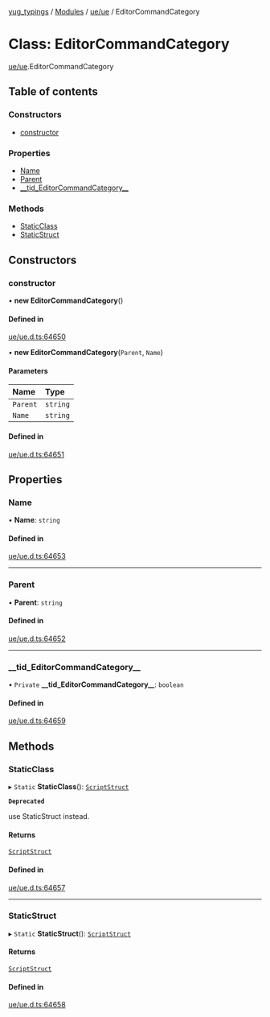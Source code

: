 [yug_typings](../README.md) / [Modules](../modules.md) / [ue/ue](../modules/ue_ue.md) / EditorCommandCategory

# Class: EditorCommandCategory

[ue/ue](../modules/ue_ue.md).EditorCommandCategory

## Table of contents

### Constructors

- [constructor](ue_ue.EditorCommandCategory.md#constructor)

### Properties

- [Name](ue_ue.EditorCommandCategory.md#name)
- [Parent](ue_ue.EditorCommandCategory.md#parent)
- [\_\_tid\_EditorCommandCategory\_\_](ue_ue.EditorCommandCategory.md#__tid_editorcommandcategory__)

### Methods

- [StaticClass](ue_ue.EditorCommandCategory.md#staticclass)
- [StaticStruct](ue_ue.EditorCommandCategory.md#staticstruct)

## Constructors

### constructor

• **new EditorCommandCategory**()

#### Defined in

[ue/ue.d.ts:64650](https://github.com/YugMetaverse/yug_typings/blob/25cad34/ue/ue.d.ts#L64650)

• **new EditorCommandCategory**(`Parent`, `Name`)

#### Parameters

| Name | Type |
| :------ | :------ |
| `Parent` | `string` |
| `Name` | `string` |

#### Defined in

[ue/ue.d.ts:64651](https://github.com/YugMetaverse/yug_typings/blob/25cad34/ue/ue.d.ts#L64651)

## Properties

### Name

• **Name**: `string`

#### Defined in

[ue/ue.d.ts:64653](https://github.com/YugMetaverse/yug_typings/blob/25cad34/ue/ue.d.ts#L64653)

___

### Parent

• **Parent**: `string`

#### Defined in

[ue/ue.d.ts:64652](https://github.com/YugMetaverse/yug_typings/blob/25cad34/ue/ue.d.ts#L64652)

___

### \_\_tid\_EditorCommandCategory\_\_

• `Private` **\_\_tid\_EditorCommandCategory\_\_**: `boolean`

#### Defined in

[ue/ue.d.ts:64659](https://github.com/YugMetaverse/yug_typings/blob/25cad34/ue/ue.d.ts#L64659)

## Methods

### StaticClass

▸ `Static` **StaticClass**(): [`ScriptStruct`](ue_ue.ScriptStruct.md)

**`Deprecated`**

use StaticStruct instead.

#### Returns

[`ScriptStruct`](ue_ue.ScriptStruct.md)

#### Defined in

[ue/ue.d.ts:64657](https://github.com/YugMetaverse/yug_typings/blob/25cad34/ue/ue.d.ts#L64657)

___

### StaticStruct

▸ `Static` **StaticStruct**(): [`ScriptStruct`](ue_ue.ScriptStruct.md)

#### Returns

[`ScriptStruct`](ue_ue.ScriptStruct.md)

#### Defined in

[ue/ue.d.ts:64658](https://github.com/YugMetaverse/yug_typings/blob/25cad34/ue/ue.d.ts#L64658)
